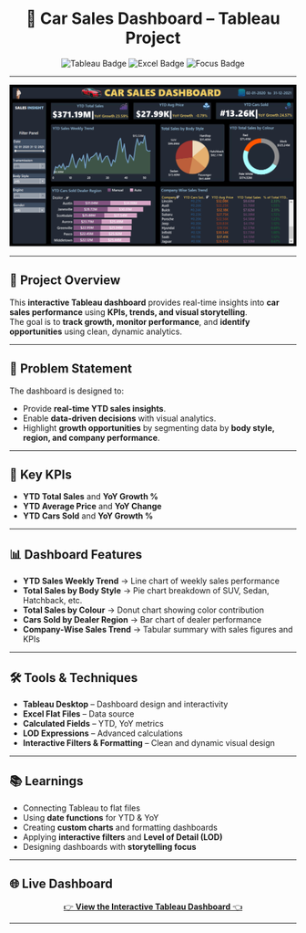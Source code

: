 <h1 align="center">🚗 Car Sales Dashboard – Tableau Project</h1>

<p align="center">
  <img src="https://img.shields.io/badge/Tool-Tableau-blue?logo=tableau" alt="Tableau Badge">
  <img src="https://img.shields.io/badge/Data-Excel-green?logo=microsoft-excel" alt="Excel Badge">
  <img src="https://img.shields.io/badge/Focus-Data%20Visualization-orange" alt="Focus Badge">
</p>

---

<p align="center">
  <a href="https://public.tableau.com/app/profile/shanmukha.sai.bada/viz/CarSales_17568614319390/CarDashboard?publish=yes">
    <img src="CARDASH.PNG" alt="Car Sales Dashboard" width="800">
  </a>
</p>

---

## 📌 Project Overview  

This **interactive Tableau dashboard** provides real-time insights into **car sales performance** using **KPIs, trends, and visual storytelling**.  
The goal is to **track growth, monitor performance**, and **identify opportunities** using clean, dynamic analytics.  

---

## 🎯 Problem Statement  

The dashboard is designed to:  
- Provide **real-time YTD sales insights**.  
- Enable **data-driven decisions** with visual analytics.  
- Highlight **growth opportunities** by segmenting data by **body style, region, and company performance**.  

---

## 🚀 Key KPIs  
- **YTD Total Sales** and **YoY Growth %**  
- **YTD Average Price** and **YoY Change**  
- **YTD Cars Sold** and **YoY Growth %**  

---

## 📊 Dashboard Features  
- **YTD Sales Weekly Trend** → Line chart of weekly sales performance  
- **Total Sales by Body Style** → Pie chart breakdown of SUV, Sedan, Hatchback, etc.  
- **Total Sales by Colour** → Donut chart showing color contribution  
- **Cars Sold by Dealer Region** → Bar chart of dealer performance  
- **Company-Wise Sales Trend** → Tabular summary with sales figures and KPIs  

---

## 🛠 Tools & Techniques  
- **Tableau Desktop** – Dashboard design and interactivity  
- **Excel Flat Files** – Data source  
- **Calculated Fields** – YTD, YoY metrics  
- **LOD Expressions** – Advanced calculations  
- **Interactive Filters & Formatting** – Clean and dynamic visual design  

---

## 📚 Learnings  
- Connecting Tableau to flat files  
- Using **date functions** for YTD & YoY  
- Creating **custom charts** and formatting dashboards  
- Applying **interactive filters** and **Level of Detail (LOD)**  
- Designing dashboards with **storytelling focus**  

---

## 🌐 Live Dashboard  
<p align="center">
  <a href="https://public.tableau.com/app/profile/shanmukha.sai.bada/viz/CarSales_17568614319390/CarDashboard?publish=yes">
    👉 <b>View the Interactive Tableau Dashboard</b> 👈
  </a>
</p>

---
